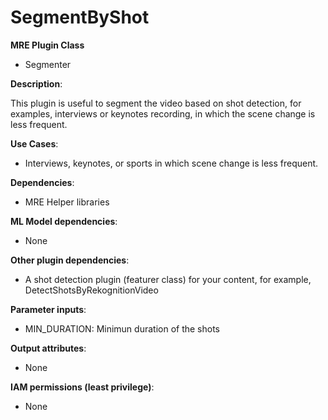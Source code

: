 # SegmentByShot #

**MRE Plugin Class**
- Segmenter

**Description**:

This plugin is useful to segment the video based on shot detection, for examples, interviews or keynotes recording, in which the scene change is less frequent. 


**Use Cases**:
- Interviews, keynotes, or sports in which scene change is less frequent.

**Dependencies**:
- MRE Helper libraries

**ML Model dependencies**:
- None

**Other plugin dependencies**:
- A shot detection plugin (featurer class) for your content, for example, DetectShotsByRekognitionVideo

**Parameter inputs**:
- MIN_DURATION: Minimun duration of the shots

**Output attributes**:
- None

**IAM permissions (least privilege)**:
- None
